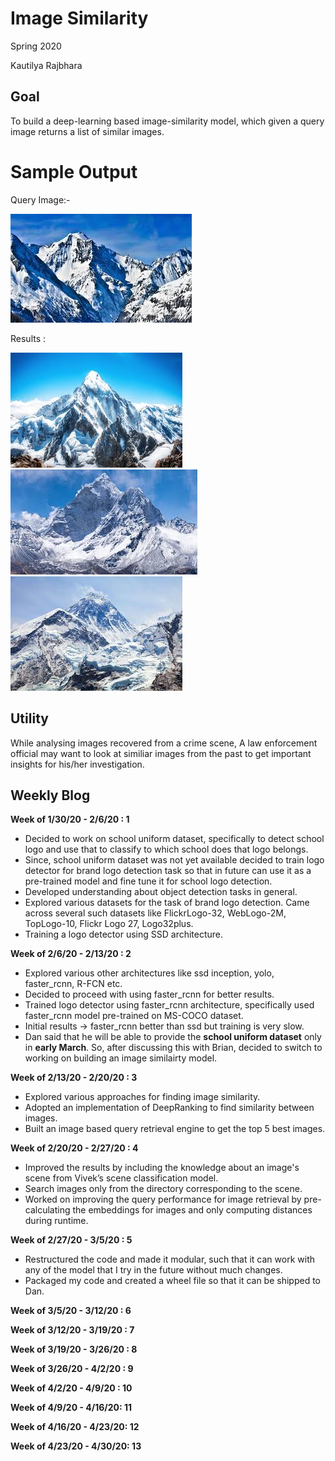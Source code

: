 # Image Similarity

Spring 2020

Kautilya Rajbhara 

## Goal

To build a deep-learning based image-similarity model, which given a query image returns a list of similar images.

# Sample Output

Query Image:- 

![im1](https://github.com/UMass-Rescue/image-similarity/blob/master/output-samples/mountain-A.jpg)

Results :

![im2](https://github.com/UMass-Rescue/image-similarity/blob/master/output-samples/mountain-B.jpg)
![im2](https://github.com/UMass-Rescue/image-similarity/blob/master/output-samples/mountain-D.jpg)
![im2](https://github.com/UMass-Rescue/image-similarity/blob/master/output-samples/mountain-E.jpg)


## Utility

While analysing images recovered from a crime scene, A law enforcement official may want to look at similiar images from the past to get important insights for his/her investigation.


## Weekly Blog

**Week of 1/30/20 - 2/6/20 : 1**
 
- Decided to work on school uniform dataset, specifically to detect school logo and use that to classify to which school does that logo   belongs.
- Since, school uniform dataset was not yet available decided to train logo detector for brand logo detection task so that in future can   use it as a pre-trained model and fine tune it for school logo detection.
- Developed understanding about object detection tasks in general.
- Explored various datasets for the task of brand logo detection. Came across several such datasets like FlickrLogo-32, WebLogo-2M,       TopLogo-10, Flickr Logo 27, Logo32plus. 
- Training a logo detector using SSD architecture. 

**Week of 2/6/20 - 2/13/20 : 2**

- Explored various other architectures like ssd inception, yolo, faster_rcnn, R-FCN etc.
- Decided to proceed with using faster_rcnn for better results.
- Trained logo detector using faster_rcnn architecture, specifically used faster_rcnn model pre-trained on MS-COCO dataset.
- Initial results -> faster_rcnn better than ssd but training is very slow.
- Dan said that he will be able to provide the __school uniform dataset__ only in __early March__. So, after discussing this with Brian,   decided to switch to working on building an image similairty model.

**Week of 2/13/20 - 2/20/20 : 3**

- Explored various approaches for finding image similarity.
- Adopted an implementation of DeepRanking to find similarity between images.
- Built an image based query retrieval engine to get the top 5 best images. 

**Week of 2/20/20 - 2/27/20 : 4**

- Improved the results by including the knowledge about an image's scene from Vivek’s scene classification model.
- Search images only from the directory corresponding to the scene.
- Worked on improving the query performance for image retrieval by pre-calculating the embeddings for images and only computing distances during runtime.

**Week of 2/27/20 - 3/5/20 : 5**

- Restructured the code and made it modular, such that it can work with any of the model that I try in the future without much changes.
- Packaged my code and created a wheel file so that it can be shipped to Dan.


**Week of 3/5/20 - 3/12/20 : 6**

**Week of 3/12/20 - 3/19/20 : 7**

**Week of 3/19/20 - 3/26/20 : 8**

**Week of 3/26/20 - 4/2/20 : 9**

**Week of 4/2/20 - 4/9/20 : 10**

**Week of 4/9/20 - 4/16/20: 11**

**Week of 4/16/20 - 4/23/20: 12**

**Week of 4/23/20 - 4/30/20: 13**
